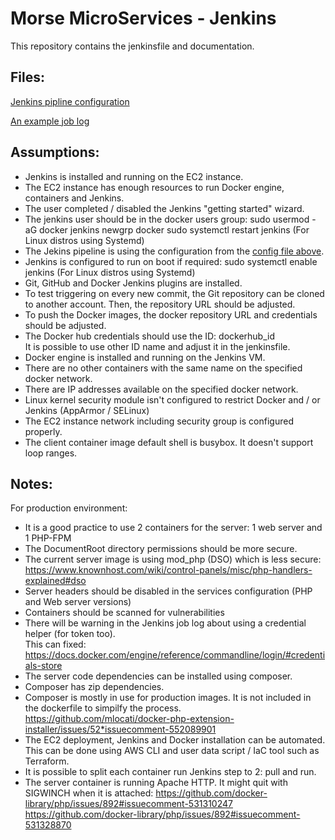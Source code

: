 # Morse MicroServices - Jenkins

This repository contains the jenkinsfile and documentation.


## Files:
[Jenkins pipline configuration](config.xml)

[An example job log](log.txt)

## Assumptions:

* Jenkins is installed and running on the EC2 instance.
* The EC2 instance has enough resources to run Docker engine, containers and Jenkins.
* The user completed / disabled the Jenkins "getting started" wizard.
* The jenkins user should be in the docker users group:
sudo usermod -aG docker jenkins
newgrp docker
sudo systemctl restart jenkins 
(For Linux distros using Systemd)
* The Jekins pipeline is using the configuration from the [config file above](#Files).
* Jenkins is configured to run on boot if required:
sudo systemctl enable jenkins
(For Linux distros using Systemd)
* Git, GitHub and Docker Jenkins plugins are installed.
* To test triggering on every new commit, the Git repository can be cloned to another account.
Then, the repository URL should be adjusted.
* To push the Docker images, the docker repository URL and credentials should be adjusted.
* The Docker hub credentials should use the ID: dockerhub_id	
It is possible to use other ID name and adjust it in the jenkinsfile.
* Docker engine is installed and running on the Jenkins VM.
* There are no other containers with the same name on the specified docker network.
* There are IP addresses available on the specified docker network.
* Linux kernel security module isn't configured to restrict Docker and / or Jenkins (AppArmor / SELinux)
* The EC2 instance network including security group is configured properly.
* The client container image default shell is busybox.
It doesn't support loop ranges.

## Notes:

For production environment:
* It is a good practice to use 2 containers for the server:
1 web server and 1 PHP-FPM
* The DocumentRoot directory permissions should be more secure.
* The current server image is using mod_php (DSO) which is less secure:
https://www.knownhost.com/wiki/control-panels/misc/php-handlers-explained#dso
* Server headers should be disabled in the services configuration (PHP and Web server versions)
* Containers should be scanned for vulnerabilities 
* There will be warning in the Jenkins job log about using a credential helper (for token too). <br/>
This can fixed: <br/>
https://docs.docker.com/engine/reference/commandline/login/#credentials-store
* The server code dependencies can be installed using composer.
* Composer has zip dependencies.
* Composer is mostly in use for production images.
It is not included in the dockerfile to simpilfy the process.
https://github.com/mlocati/docker-php-extension-installer/issues/52*issuecomment-552089901 
* The EC2 deployment, Jenkins and Docker installation can be automated.
This can be done using AWS CLI and user data script / IaC tool such as Terraform.
* It is possible to split each container run Jenkins step to 2: pull and run.
* The server container is running Apache HTTP.
It might quit with SIGWINCH when it is attached:
https://github.com/docker-library/php/issues/892#issuecomment-531310247
https://github.com/docker-library/php/issues/892#issuecomment-531328870
